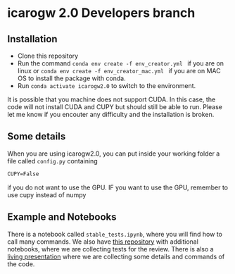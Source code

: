 # icarogw 2.0 Developers branch

## Installation

* Clone this repository
* Run the command `conda env create -f env_creator.yml ` if you are on linux or   `conda env create -f env_creator_mac.yml ` if you are on MAC OS  to install the package with conda.
* Run `conda activate icarogw2.0` to switch to the environment.

It is possible that you machine does not support CUDA. In this case, the code will not install CUDA and CUPY but should still be able to run. Please let me know if you encouter any difficulty and the installation is broken.

## Some details

When you are using icarogw2.0, you can put inside your working folder a file called `config.py` containing

```latex
CUPY=False
```

if you do not want to use the GPU. IF you want to use the GPU, remember to use cupy instead of numpy

## Example and Notebooks

There is a notebook called `stable_tests.ipynb`, where you will find how to call many commands. We also have [this repository](https://git.ligo.org/simone.mastrogiovanni/icarogw_catalog_tests) with additional notebooks, where we are collecting tests for the review. There is also a [living presentation](https://docs.google.com/presentation/d/14OgAo1Uj7NvnIGRfVTWMYJ7JDebn9Ns5ex6EIGPlbj4/edit?usp=sharing) where we are collecting some details and commands of the code.
